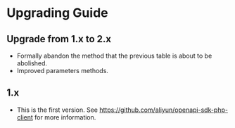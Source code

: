 Upgrading Guide
===============

Upgrade from 1.x to 2.x
-----------------------
- Formally abandon the method that the previous table is about to be abolished.
- Improved parameters methods.


1.x
-----------------------
- This is the first version. See <https://github.com/aliyun/openapi-sdk-php-client> for more information.
